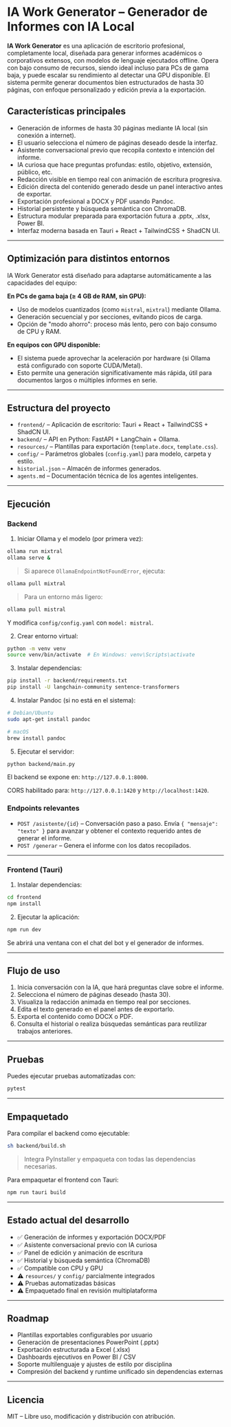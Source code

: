 # IA Work Generator – Generador de Informes con IA Local

**IA Work Generator** es una aplicación de escritorio profesional, completamente local, diseñada para generar informes académicos o corporativos extensos, con modelos de lenguaje ejecutados offline. Opera con bajo consumo de recursos, siendo ideal incluso para PCs de gama baja, y puede escalar su rendimiento al detectar una GPU disponible. El sistema permite generar documentos bien estructurados de hasta 30 páginas, con enfoque personalizado y edición previa a la exportación.

## Características principales

- Generación de informes de hasta 30 páginas mediante IA local (sin conexión a internet).
- El usuario selecciona el número de páginas deseado desde la interfaz.
- Asistente conversacional previo que recopila contexto e intención del informe.
- IA curiosa que hace preguntas profundas: estilo, objetivo, extensión, público, etc.
- Redacción visible en tiempo real con animación de escritura progresiva.
- Edición directa del contenido generado desde un panel interactivo antes de exportar.
- Exportación profesional a DOCX y PDF usando Pandoc.
- Historial persistente y búsqueda semántica con ChromaDB.
- Estructura modular preparada para exportación futura a .pptx, .xlsx, Power BI.
- Interfaz moderna basada en Tauri + React + TailwindCSS + ShadCN UI.

---

## Optimización para distintos entornos

IA Work Generator está diseñado para adaptarse automáticamente a las capacidades del equipo:

**En PCs de gama baja (≥ 4 GB de RAM, sin GPU):**
- Uso de modelos cuantizados (como `mistral`, `mixtral`) mediante Ollama.
- Generación secuencial y por secciones, evitando picos de carga.
- Opción de "modo ahorro": proceso más lento, pero con bajo consumo de CPU y RAM.

**En equipos con GPU disponible:**
- El sistema puede aprovechar la aceleración por hardware (si Ollama está configurado con soporte CUDA/Metal).
- Esto permite una generación significativamente más rápida, útil para documentos largos o múltiples informes en serie.

---

## Estructura del proyecto

- `frontend/` – Aplicación de escritorio: Tauri + React + TailwindCSS + ShadCN UI.
- `backend/` – API en Python: FastAPI + LangChain + Ollama.
- `resources/` – Plantillas para exportación (`template.docx`, `template.css`).
- `config/` – Parámetros globales (`config.yaml`) para modelo, carpeta y estilo.
- `historial.json` – Almacén de informes generados.
- `agents.md` – Documentación técnica de los agentes inteligentes.

---

## Ejecución

### Backend

1. Iniciar Ollama y el modelo (por primera vez):

```bash
ollama run mixtral
ollama serve &
````

> Si aparece `OllamaEndpointNotFoundError`, ejecuta:

```bash
ollama pull mixtral
```

> Para un entorno más ligero:

```bash
ollama pull mistral
```

Y modifica `config/config.yaml` con `model: mistral`.

2. Crear entorno virtual:

```bash
python -m venv venv
source venv/bin/activate  # En Windows: venv\Scripts\activate
```

3. Instalar dependencias:

```bash
pip install -r backend/requirements.txt
pip install -U langchain-community sentence-transformers
```

4. Instalar Pandoc (si no está en el sistema):

```bash
# Debian/Ubuntu
sudo apt-get install pandoc

# macOS
brew install pandoc
```

5. Ejecutar el servidor:

```bash
python backend/main.py
```

El backend se expone en: `http://127.0.0.1:8000`.

CORS habilitado para: `http://127.0.0.1:1420` y `http://localhost:1420`.

### Endpoints relevantes

- `POST /asistente/{id}` – Conversación paso a paso. Envía `{ "mensaje": "texto" }` para
  avanzar y obtener el contexto requerido antes de generar el informe.
- `POST /generar` – Genera el informe con los datos recopilados.

---

### Frontend (Tauri)

1. Instalar dependencias:

```bash
cd frontend
npm install
```

2. Ejecutar la aplicación:

```bash
npm run dev
```

Se abrirá una ventana con el chat del bot y el generador de informes.

---

## Flujo de uso

1. Inicia conversación con la IA, que hará preguntas clave sobre el informe.
2. Selecciona el número de páginas deseado (hasta 30).
3. Visualiza la redacción animada en tiempo real por secciones.
4. Edita el texto generado en el panel antes de exportarlo.
5. Exporta el contenido como DOCX o PDF.
6. Consulta el historial o realiza búsquedas semánticas para reutilizar trabajos anteriores.

---

## Pruebas

Puedes ejecutar pruebas automatizadas con:

```bash
pytest
```

---

## Empaquetado

Para compilar el backend como ejecutable:

```bash
sh backend/build.sh
```

> Integra PyInstaller y empaqueta con todas las dependencias necesarias.

Para empaquetar el frontend con Tauri:

```bash
npm run tauri build
```

---

## Estado actual del desarrollo

* ✅ Generación de informes y exportación DOCX/PDF
* ✅ Asistente conversacional previo con IA curiosa
* ✅ Panel de edición y animación de escritura
* ✅ Historial y búsqueda semántica (ChromaDB)
* ✅ Compatible con CPU y GPU
* ⚠️ `resources/` y `config/` parcialmente integrados
* ⚠️ Pruebas automatizadas básicas
* ⚠️ Empaquetado final en revisión multiplataforma

---

## Roadmap

* Plantillas exportables configurables por usuario
* Generación de presentaciones PowerPoint (.pptx)
* Exportación estructurada a Excel (.xlsx)
* Dashboards ejecutivos en Power BI / CSV
* Soporte multilenguaje y ajustes de estilo por disciplina
* Compresión del backend y runtime unificado sin dependencias externas

---

## Licencia

MIT – Libre uso, modificación y distribución con atribución.

```
